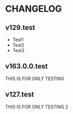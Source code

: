 # CHANGELOG

## v129.test
- Test1
- Test2
- Test3

## v163.0.0.test
THIS IS FOR ONLY TESTING

## v127.test
THIS IS FOR ONLY TESTING 2
